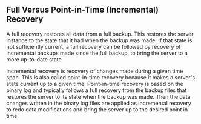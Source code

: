 ## Full Versus Point-in-Time (Incremental) Recovery

A full recovery restores all data from a full backup. This restores the server instance to the state that it had 
when the backup was made. If that state is not sufficiently current, a full recovery can be followed by recovery of 
incremental backups made since the full backup, to bring the server to a more up-to-date state.

Incremental recovery is recovery of changes made during a given time span. This is also called point-in-time recovery 
because it makes a server's state current up to a given time. Point-in-time recovery is based on the binary log and 
typically follows a full recovery from the backup files that restores the server to its state when the backup was made. 
Then the data changes written in the binary log files are applied as incremental recovery to redo data modifications 
and bring the server up to the desired point in time. 